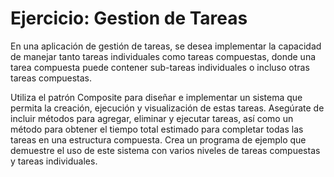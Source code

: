 # Ejercicio: Gestion de Tareas

En una aplicación de gestión de tareas, se desea implementar la capacidad de manejar tanto tareas individuales como tareas compuestas, donde una tarea compuesta puede contener sub-tareas individuales o incluso otras tareas compuestas. 

Utiliza el patrón Composite para diseñar e implementar un sistema que permita la creación, ejecución y visualización de estas tareas. Asegúrate de incluir métodos para agregar, eliminar y ejecutar tareas, así como un método para obtener el tiempo total estimado para completar todas las tareas en una estructura compuesta. Crea un programa de ejemplo que demuestre el uso de este sistema con varios niveles de tareas compuestas y tareas individuales.





